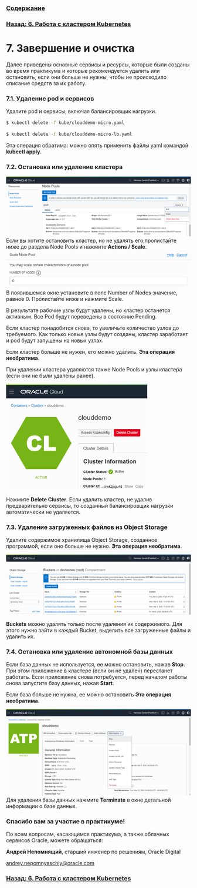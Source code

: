 ### [Содержание](../../README.md)

### [Назад: 6. Работа с кластером Kubernetes](p6.md)

# 7. Завершение и очистка

Далее приведены основные сервисы и ресурсы, которые были созданы во время практикума и которые рекомендуется удалить или остановить, если они больше не нужны, чтобы не происходило списание средств за их работу.
### 7.1. Удаление pod и сервисов
Удалите pod и сервисы, включая балансировщик нагрузки.

```bash
$ kubectl delete -f kube/clouddemo-micro.yaml
```

```bash
$ kubectl delete -f kube/clouddemo-micro-lb.yaml
```

Эта операция обратима: можно опять применить файлы yaml командой **kubectl apply**.

### 7.2. Остановка или удаление кластера
![](media/p7/image2.png) 
Если вы хотите остановить кластер, но не удалять его,пролистайте ниже до раздела Node Pools и нажмите **Actions / Scale**.
![](media/p7/image3.png)
В появившемся окне установите в поле Number of Nodes значение, равное 0. Пролистайте ниже и нажмите Scale.

В результате рабочие узлы будут удалены, но кластер останется активным. Все Pod будут переведены в состояние Pending.

Если кластер понадобится снова, то увеличьте количество узлов до требуемого. Как только новые узлы будут созданы, кластер заработает и pod будут запущены на новых узлах.

Если кластер больше не нужен, его можно удалить. **Эта операция необратима**.

При удалении кластера удаляются также Node Pools и узлы кластера (если они не были удалены ранее).

![](media/p7/image1.png)

Нажмите **Delete Cluster**. 
Если удалить кластер, не удалив предварительно сервисы, то созданный балансировщик нагрузки автоматически не удаляется.

### 7.3. Удаление загруженных файлов из Object Storage

Удалите содержимое хранилища Object Storage, созданное программой, если оно больше не нужно. **Эта операция необратима**.

![](media/p7/image5.png)



**Buckets** можно удалять только после удаления их содержимого. Для этого нужно зайти в каждый Bucket, выделить все загруженные файлы и удалить их.

### 7.4. Остановка или удаление автономной базы данных

Если база данных не используется, ее можно остановить, нажав **Stop**. При этом приложение в кластере (если он не удален) перестанет работать. Если приложение снова потребуется, перед началом работы снова запустите базу данных, нажав **Start**.

Если база больше не нужна, ее можно остановить **Эта операция необратима**.

![](media/p7/image6.png)Для удаления базы данных нажмите **Terminate** в окне детальной информации о базе данных.

### Спасибо вам за участие в практикуме!

По всем вопросам, касающимся практикума, а также облачных сервисов Oracle, можете обращаться:

**Андрей Непомнящий**, старший инженер по решениям, Oracle Digital

<andrey.nepomnyaschiy@oracle.com>

### [Назад: 6. Работа с кластером Kubernetes](p6.md)